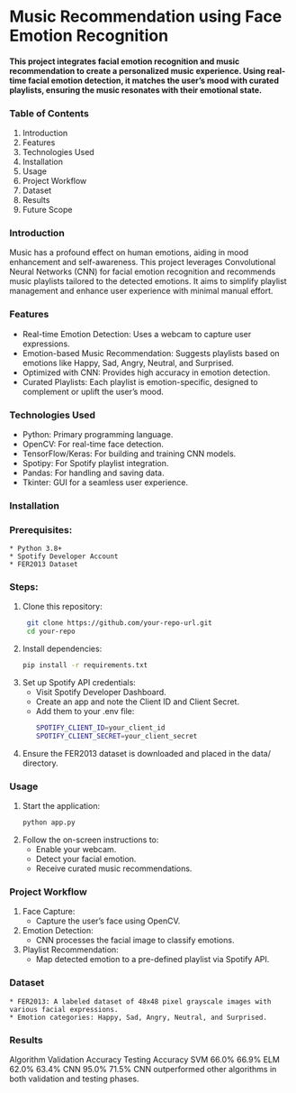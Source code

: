 # Music Recommendation using Face Emotion Recognition

#### This project integrates facial emotion recognition and music recommendation to create a personalized music experience. Using real-time facial emotion detection, it matches the user’s mood with curated playlists, ensuring the music resonates with their emotional state.


### Table of Contents
1. Introduction
2. Features
3. Technologies Used
4. Installation
5. Usage
6. Project Workflow
7. Dataset
8. Results
9. Future Scope


### Introduction
Music has a profound effect on human emotions, aiding in mood enhancement and self-awareness. This project leverages Convolutional Neural Networks (CNN) for facial emotion recognition and recommends music playlists tailored to the detected emotions. It aims to simplify playlist management and enhance user experience with minimal manual effort.


### Features
* Real-time Emotion Detection: Uses a webcam to capture user expressions.
* Emotion-based Music Recommendation: Suggests playlists based on emotions like Happy, Sad, Angry, Neutral, and Surprised.
* Optimized with CNN: Provides high accuracy in emotion detection.
* Curated Playlists: Each playlist is emotion-specific, designed to complement or uplift the user’s mood.


### Technologies Used
* Python: Primary programming language.
* OpenCV: For real-time face detection.
* TensorFlow/Keras: For building and training CNN models.
* Spotipy: For Spotify playlist integration.
* Pandas: For handling and saving data.
* Tkinter: GUI for a seamless user experience.


### Installation
### Prerequisites:
    * Python 3.8+
    * Spotify Developer Account
    * FER2013 Dataset
### Steps:
1. Clone this repository:
   ```bash
    git clone https://github.com/your-repo-url.git
    cd your-repo
   ```
2. Install dependencies:
   ```bash
   pip install -r requirements.txt
   ```
3. Set up Spotify API credentials:
   * Visit Spotify Developer Dashboard.
   * Create an app and note the Client ID and Client Secret.
   * Add them to your .env file:
     ```bash
     SPOTIFY_CLIENT_ID=your_client_id
     SPOTIFY_CLIENT_SECRET=your_client_secret
     ```
4. Ensure the FER2013 dataset is downloaded and placed in the data/ directory.


### Usage
1. Start the application:
   ```bash
   python app.py
   ```
2. Follow the on-screen instructions to:
   * Enable your webcam.
   * Detect your facial emotion.
   * Receive curated music recommendations.


### Project Workflow
1. Face Capture:
   * Capture the user’s face using OpenCV.
2. Emotion Detection:
   * CNN processes the facial image to classify emotions.
3. Playlist Recommendation:
   * Map detected emotion to a pre-defined playlist via Spotify API.


### Dataset
    * FER2013: A labeled dataset of 48x48 pixel grayscale images with various facial expressions.
    * Emotion categories: Happy, Sad, Angry, Neutral, and Surprised.


### Results
Algorithm	Validation Accuracy	Testing Accuracy
SVM	66.0%	66.9%
ELM	62.0%	63.4%
CNN	95.0%	71.5%
CNN outperformed other algorithms in both validation and testing phases.
